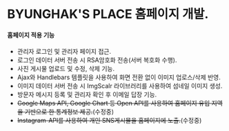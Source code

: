 # BYUNGHAK'S PLACE 홈페이지 개발.

#### 홈페이지 적용 기능
- 관리자 로그인 및 관리자 페이지 접근.
- 로그인 데이터 서버 전송 시 RSA암호화 전송(서버 복호화 수행).
- 사진 게시물 업로드 및 수정, 삭제 기능.
- Ajax와 Handlebars 템플릿을 사용하여 화면 전환 없이 이미지 업로스/삭제 반영.
- 이미지 데이터 서버 전송 시 ImgScalr 라이브러리를 사용하여 섬네일 이미지 생성.
- 방문자 메시지 등록 및 관리자 확인 후 이메일 답장 기능.
- ~~Google Maps API, Google Chart 등 Open API를 사용하여 홈페이지 유입 지역을 기반으로 한 통계정보 제공.~~(수정중)
- ~~Instagram-API를 사용하여 개인 SNS게시물을 홈페이지에 노출.~~(수정중)

